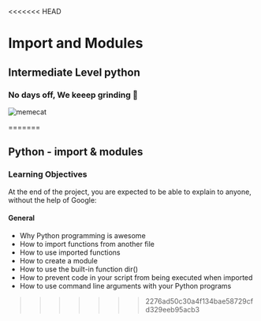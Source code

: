 <<<<<<< HEAD
# Import and Modules
## Intermediate Level python
### No days off, We keeep grinding :pray:
![memecat](https://encrypted-tbn0.gstatic.com/images?q=tbn:ANd9GcSg_HT02SAKbxQx3xqohX3HDB6PRkKqAFQ7QfJdbPL7T4GXFpzsMTHmlhHTCEIBY1I02AU&usqp=CAU)

=======
## Python - import & modules

### Learning Objectives

At the end of the project, you are expected to be able to explain to anyone, without the help of Google:

#### General

 - Why Python programming is awesome
 - How to import functions from another file
 - How to use imported functions
 - How to create a module
 - How to use the built-in function dir()
 - How to prevent code in your script from being executed when imported
 - How to use command line arguments with your Python programs
>>>>>>> 2276ad50c30a4f134bae58729cfd329eeb95acb3
